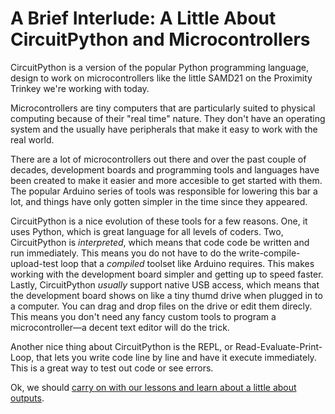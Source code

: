 # A Brief Interlude: A Little About CircuitPython and Microcontrollers

CircuitPython is a version of the popular Python programming language, design to work on microcontrollers like the little SAMD21 on the Proximity Trinkey we're working with today.

Microcontrollers are tiny computers that are particularly suited to physical computing because of their "real time" nature. They don't have an operating system and the usually have peripherals that make it easy to work with the real world.

There are a lot of microcontrollers out there and over the past couple of decades, development boards and programming tools and languages have been created to make it easier and more accesible to get started with them. The popular Arduino series of tools was responsible for lowering this bar a lot, and things have only gotten simpler in the time since they appeared.

CircuitPython is a nice evolution of these tools for a few reasons. One, it uses Python, which is great language for all levels of coders. Two, CircuitPython is *interpreted*, which means that code code be written and run immediately. This means you do not have to do the write-compile-upload-test loop that a *compiled* toolset like Arduino requires. This makes working with the development board simpler and getting up to speed faster. Lastly, CircuitPython *usually* support native USB access, which means that the development board shows on like a tiny thumd drive when plugged in to a computer. You can drag and drop files on the drive or edit them direcly. This means you don't need any fancy custom tools to program a microcontroller—a decent text editor will do the trick.

Another nice thing about CircuitPython is the REPL, or Read-Evaluate-Print-Loop, that lets you write code line by line and have it execute immediately. This is a great way to test out code or see errors.

Ok, we should [carry on with our lessons and learn about a little about outputs](../2_basic_outputs/README.md).